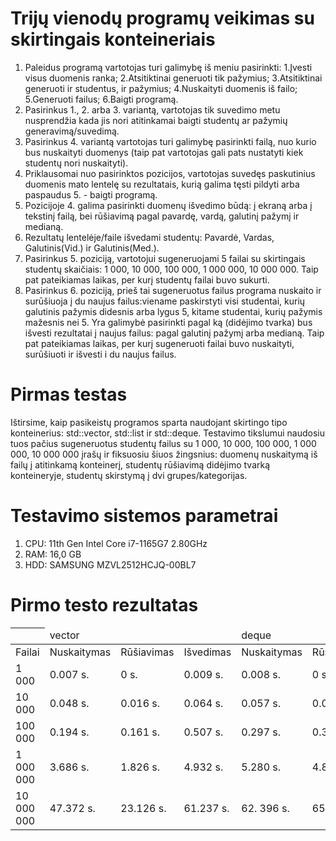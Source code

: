 # Trijų vienodų programų veikimas su skirtingais konteineriais
1. Paleidus programą vartotojas turi galimybę iš meniu pasirinkti: 1.Įvesti visus duomenis ranka; 2.Atsitiktinai generuoti tik pažymius; 3.Atsitiktinai generuoti ir studentus, ir pažymius; 4.Nuskaityti duomenis iš failo; 5.Generuoti failus; 6.Baigti programą.
2. Pasirinkus 1., 2. arba 3. variantą, vartotojas tik suvedimo metu nusprendžia kada jis nori atitinkamai baigti studentų ar pažymių generavimą/suvedimą.
3. Pasirinkus 4. variantą vartotojas turi galimybę pasirinkti failą, nuo kurio bus nuskaityti duomenys (taip pat vartotojas gali pats nustatyti kiek studentų nori nuskaityti).
4. Priklausomai nuo pasirinktos pozicijos, vartotojas suvedęs paskutinius duomenis mato lentelę su rezultatais, kurią galima tęsti pildyti arba paspaudus 5. - baigti programą.
5. Pozicijoje 4. galima pasirinkti duomenų išvedimo būdą: į ekraną arba į tekstinį failą, bei rūšiavimą pagal pavardę, vardą, galutinį pažymį ir medianą.
6. Rezultatų lentelėje/faile išvedami studentų: Pavardė, Vardas, Galutinis(Vid.) ir Galutinis(Med.).
7. Pasirinkus 5. poziciją, vartotojui sugeneruojami 5 failai su skirtingais studentų skaičiais: 1 000, 10 000, 100 000, 1 000 000, 10 000 000. Taip pat pateikiamas laikas, per kurį studentų failai buvo sukurti.
8. Pasirinkus 6. poziciją, prieš tai sugeneruotus failus programa nuskaito ir surūšiuoja į du naujus failus:viename paskirstyti visi studentai, kurių galutinis pažymis didesnis arba lygus 5, kitame studentai, kurių pažymis mažesnis nei 5. Yra galimybė pasirinkti pagal ką (didėjimo tvarka) bus išvesti rezultatai į naujus failus: pagal galutinį pažymį arba medianą. Taip pat pateikiamas laikas, per kurį sugeneruoti failai buvo nuskaityti, surūšiuoti ir išvesti i du naujus failus.
# Pirmas testas
Ištirsime, kaip pasikeistų programos sparta naudojant skirtingo tipo konteinerius: std::vector<Pazymiai>, std::list<Pazymiai> ir std::deque<Pazymiai>. Testavimo tikslumui naudosiu tuos pačius sugeneruotus studentų failus su 1 000, 10 000, 100 000, 1 000 000, 10 000 000 įrašų ir fiksuosiu šiuos žingsnius: duomenų nuskaitymą iš failų į atitinkamą konteinerį, studentų rūšiavimą didėjimo tvarką konteineryje, studentų skirstymą  į dvi grupes/kategorijas.
# Testavimo sistemos parametrai
1. CPU: 11th Gen Intel Core i7-1165G7 2.80GHz
2. RAM: 16,0 GB
3. HDD: SAMSUNG MZVL2512HCJQ-00BL7
# Pirmo testo rezultatas
|  <td colspan="3"> vector </td> <td colspan="3"> deque </td> <td colspan="3"> list </td> ||||||||||
|----|------|---------|---------|----------|------------|----------|---------|-----|-----|
|Failai| Nuskaitymas | Rūšiavimas | Išvedimas |  Nuskaitymas | Rūšiavimas | Išvedimas |  Nuskaitymas | Rūšiavimas | Išvedimas | 
| 1 000 | 0.007 s.| 0 s.| 0.009 s. | 0.008 s.| 0 s. | 0.008 s. | 0.016 s. | 0 s.| 0.019 s.|
| 10 000| 0.048 s. | 0.016 s.| 0.064 s.| 0.057 s.| 0.032 s.| 0.064 s.| 0.132 s.| 0.013 s.| 0.09 s.|
| 100 000|0.194 s.| 0.161 s.| 0.507 s.| 0.297 s.| 0.352 s.| 0.612 s.| 0.557 s.| 0.081 s.| 0.697 s.|
| 1 000 000| 3.686 s.| 1.826 s. | 4.932 s.| 5.280 s.| 4.809 s.| 6.144 s.|11.613 s.| 1.398 s.| 8.976 s.|
| 10 000 000| 47.372 s.| 23.126 s.| 61.237 s.| 62. 396 s. |65.301 s.| 119.168 s.| 127.846 s.| 23.214 s.| 105.681 s.|
